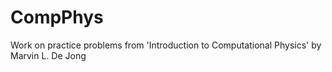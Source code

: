 CompPhys
========
Work on practice problems from 'Introduction to Computational Physics' by Marvin L. De Jong
